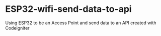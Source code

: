 # ESP32-wifi-send-data-to-api
Using ESP32 to be an Access Point and send data to an API created with Codeigniter
